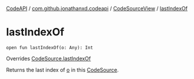 [CodeAPI](../../index.md) / [com.github.jonathanxd.codeapi](../index.md) / [CodeSourceView](index.md) / [lastIndexOf](.)

# lastIndexOf

`open fun lastIndexOf(o: Any): Int`

Overrides [CodeSource.lastIndexOf](../-code-source/last-index-of.md)

Returns the last index of [o](last-index-of.md#com.github.jonathanxd.codeapi.CodeSourceView$lastIndexOf(kotlin.Any)/o) in this [CodeSource](../-code-source/index.md).

